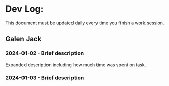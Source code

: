 # Dev Log:

This document must be updated daily every time you finish a work session.

## Galen Jack 

### 2024-01-02 - Brief description
Expanded description including how much time was spent on task.

### 2024-01-03 - Brief description
